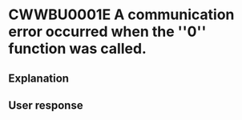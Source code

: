 # CWWBU0001E A communication error occurred when the ''0'' function was called.

## Explanation

## User response
